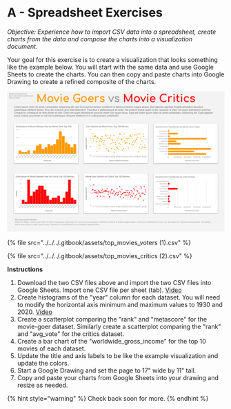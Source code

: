 # A - Spreadsheet Exercises

_Objective: Experience how to import CSV data into a spreadsheet, create charts from the data and compose the charts into a visualization document._   
  
Your goal for this exercise is to create a visualization that looks something like the example below. You will start with the same data and use Google Sheets to create the charts. You can then copy and paste charts into Google Drawing to create a refined composite of the charts. 

![](../../../.gitbook/assets/moviesexample.png)

{% file src="../../../.gitbook/assets/top\_movies\_voters \(1\).csv" %}

{% file src="../../../.gitbook/assets/top\_movies\_critics \(2\).csv" %}

**Instructions**

1. Download the two CSV files above and import the two CSV files into Google Sheets.  Import one CSV file per sheet \(tab\).  [Video](https://drive.google.com/file/d/1d_salWS-LsEZK3geruCR96EGNUTTsbjv/view?usp=sharing)
2. Create histograms of the "year" column for each dataset. You will need to modify the horizontal axis minimum and maximum values to 1930 and 2020. [Video](https://drive.google.com/file/d/1yRuhrKtfcTL7PcHIrylGus7t2X_qpO01/view?usp=sharing)
3. Create a scatterplot comparing the "rank" and "metascore" for the movie-goer dataset. Similarly create a scatterplot comparing the "rank" and "avg\_vote" for the critics dataset.
4. Create a bar chart of the "worldwide\_gross\_income" for the top 10 movies of each dataset.
5. Update the title and axis labels to be like the example visualization and update the colors.
6. Start a Google Drawing and set the page to 17" wide by 11" tall.
7. Copy and paste your charts from Google Sheets into your drawing and resize as needed.

{% hint style="warning" %}
Check back soon for more.
{% endhint %}



